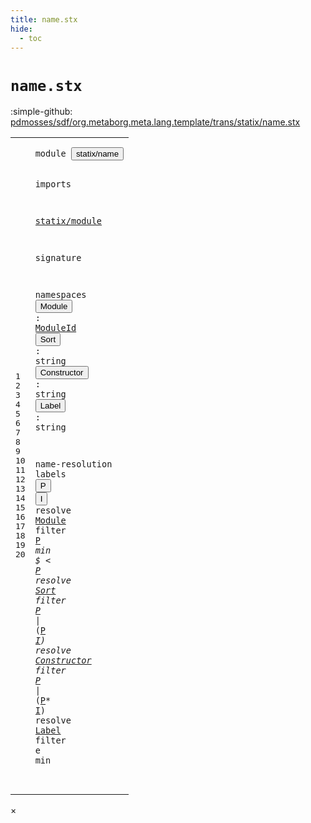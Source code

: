 ```yaml
---
title: name.stx
hide:
  - toc
---
```


# `name.stx`

:simple-github: [pdmosses/sdf/org.metaborg.meta.lang.template/trans/statix/name.stx]

[pdmosses/sdf/org.metaborg.meta.lang.template/trans/statix/name.stx]: https://github.com/pdmosses/sdf/blob/master/org.metaborg.meta.lang.template/trans/statix/name.stx "The source file on GitHub"

<div class="stx"><table class="highlighttable"><tbody><tr><td class="linenos"><div class="linenodiv"><pre><span></span>1
2
3
4
5
6
7
8
9
10
11
12
13
14
15
16
17
18
19
20
</pre></div></td>
<td class="code"><pre><code><span class="keyword">module</span> <button class="modal-open" id="statix/name_1_8" title="Multi-file references" data-urls="../cons.stx/#statix/name_5_3 line 5; ../label.stx/#statix/name_5_3 line 5; ../main.stx/#statix/name_5_3 line 5; ../module.stx/#statix/name_6_3 line 6; ../sort.stx/#statix/name_5_3 line 5; ../sort_cons.stx/#statix/name_5_3 line 5; ../section/syntax.stx/#statix/name_7_3 line 7; ../section/template.stx/#statix/name_6_3 line 6"><span class="token sort_Id">statix/name</span></button>

<span class="keyword">imports</span>

  <a href="../module.stx/#statix/module_1_8" id="statix/module_5_3" title="Defined at ../module.stx line 1"><span class="token sort_Id">statix/module</span></a>

<span class="keyword">signature</span>

  <span class="keyword">namespaces</span>
    <span class="cons_NsDecl"><button class="modal-open" id="Module_10_5" title="Multi-file references" data-urls="#Module_17_13 line 17; ../module.stx/#Module_40_16 line 40, 41, 46, 50"><span class="token sort_Id">Module</span></button>      <span class="operator">:</span> <span class="cons_SimpleSort"><a href="../module.stx/#ModuleId_19_9" id="ModuleId_10_19" title="Defined at ../module.stx line 19"><span class="token sort_Id">ModuleId</span></a></span></span>
    <span class="cons_NsDecl"><button class="modal-open" id="Sort_11_5" title="Multi-file references" data-urls="#Sort_18_13 line 18; ../sort.stx/#Sort_23_19 line 23, 24, 25, 30, 35, 43, 48"><span class="token sort_Id">Sort</span></button>        <span class="operator">:</span> <span class="cons_StringSort"><span class="keyword">string</span></span></span>
    <span class="cons_NsDecl"><button class="modal-open" id="Constructor_12_5" title="Multi-file references" data-urls="#Constructor_19_13 line 19; ../cons.stx/#Constructor_14_10 line 14, 15, 21, 26, 34, 39, 42"><span class="token sort_Id">Constructor</span></button> <span class="operator">:</span> <span class="cons_StringSort"><span class="keyword">string</span></span></span>
    <span class="cons_NsDecl"><button class="modal-open" id="Label_13_5" title="Multi-file references" data-urls="#Label_20_13 line 20; ../label.stx/#Label_24_10 line 24, 25, 29, 33"><span class="token sort_Id">Label</span></button>       <span class="operator">:</span> <span class="cons_StringSort"><span class="keyword">string</span></span></span>

  <span class="keyword">name-resolution</span>
    <span class="keyword">labels</span> <span class="cons_Label"><button class="modal-open" id="P_16_12" title="Multi-file references" data-urls="#P_17_32 line 17, 18, 19; ../module.stx/#P_25_21 line 25; ../section/syntax.stx/#P_57_23 line 57, 72, 79; ../section/template.stx/#P_51_23 line 51, 58"><span class="token sort_Id">P</span></button></span> <span class="cons_Label"><button class="modal-open" id="I_16_14" title="Multi-file references" data-urls="#I_18_41 line 18, 19; ../module.stx/#I_77_8 line 77"><span class="token sort_Id">I</span></button></span>
    <span class="cons_NamespaceQuery"><span class="keyword">resolve</span> <a href="#Module_10_5" id="Module_17_13" title="Defined at line 10"><span class="token sort_Id">Module</span></a>      <span class="cons_NamespaceFilter"><span class="keyword">filter</span> <span class="cons_Closure"><span class="cons_Label"><a href="#P_16_12" id="P_17_32" title="Defined at line 16"><span class="token sort_Id">P</span></a></span><span class="operator">*</span></span></span> <span class="cons_NamespaceMin"><span class="keyword">min</span> <span class="operator">$</span> <span class="operator">&lt;</span> <span class="cons_Label"><a href="#P_16_12" id="P_17_43" title="Defined at line 16"><span class="token sort_Id">P</span></a></span></span></span>
    <span class="cons_NamespaceQuery"><span class="keyword">resolve</span> <a href="#Sort_11_5" id="Sort_18_13" title="Defined at line 11"><span class="token sort_Id">Sort</span></a>        <span class="cons_NamespaceFilter"><span class="keyword">filter</span> <span class="cons_Closure"><span class="cons_Label"><a href="#P_16_12" id="P_18_32" title="Defined at line 16"><span class="token sort_Id">P</span></a></span><span class="operator">*</span></span> <span class="operator">|</span> <span class="operator">(</span><span class="cons_Closure"><span class="cons_Label"><a href="#P_16_12" id="P_18_38" title="Defined at line 16"><span class="token sort_Id">P</span></a></span><span class="operator">*</span></span> <span class="cons_Label"><a href="#I_16_14" id="I_18_41" title="Defined at line 16"><span class="token sort_Id">I</span></a></span><span class="operator">)</span></span>
    <span class="cons_NamespaceMin"></span></span><span class="cons_NamespaceQuery"><span class="keyword">resolve</span> <a href="#Constructor_12_5" id="Constructor_19_13" title="Defined at line 12"><span class="token sort_Id">Constructor</span></a> <span class="cons_NamespaceFilter"><span class="keyword">filter</span> <span class="cons_Closure"><span class="cons_Label"><a href="#P_16_12" id="P_19_32" title="Defined at line 16"><span class="token sort_Id">P</span></a></span><span class="operator">*</span></span> <span class="operator">|</span> <span class="operator">(</span><span class="cons_Closure"><span class="cons_Label"><a href="#P_16_12" id="P_19_38" title="Defined at line 16"><span class="token sort_Id">P</span></a></span><span class="operator">*</span></span> <span class="cons_Label"><a href="#I_16_14" id="I_19_41" title="Defined at line 16"><span class="token sort_Id">I</span></a></span><span class="operator">)</span></span>
    </span><span class="cons_NamespaceQuery"><span class="keyword">resolve</span> <a href="#Label_13_5" id="Label_20_13" title="Defined at line 13"><span class="token sort_Id">Label</span></a>       <span class="cons_NamespaceFilter"><span class="keyword">filter</span> <span class="token sort_Id">e</span></span> <span class="cons_NamespaceMin"><span class="keyword">min</span>
</span></span>
</code></pre></td></tr></tbody></table></div>

<div id="modal">
  <div id="modal-content">
    <span id="modal-close">&times;</span>
    <h2 id="modal-h2"></h2>
    <p  id="modal-p"></p>
    <ul id="modal-ul"></ul>
  </div>
</div>

